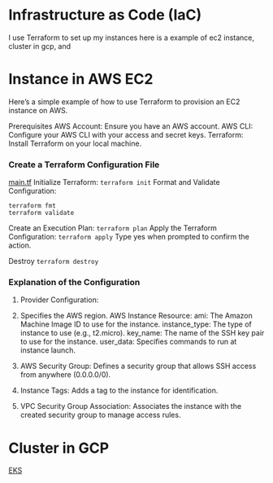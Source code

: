 # Infrastructure as Code (IaC)
I use Terraform to set up my instances
here is a example of ec2 instance, cluster in gcp, and

# Instance in AWS EC2
Here’s a simple example of how to use Terraform to provision an EC2 instance on AWS.

Prerequisites
AWS Account: Ensure you have an AWS account.
AWS CLI: Configure your AWS CLI with your access and secret keys.
Terraform: Install Terraform on your local machine.

### Create a Terraform Configuration File
[main.tf](./AWS/main.tf)
Initialize Terraform:
```terraform init```
Format and Validate Configuration:
```
terraform fmt
terraform validate
```
Create an Execution Plan:
```terraform plan```
Apply the Terraform Configuration:
```terraform apply```
Type yes when prompted to confirm the action.

Destroy
```terraform destroy```

### Explanation of the Configuration
1. Provider Configuration:

2. Specifies the AWS region.
AWS Instance Resource:
ami: The Amazon Machine Image ID to use for the instance.
instance_type: The type of instance to use (e.g., t2.micro).
key_name: The name of the SSH key pair to use for the instance.
user_data: Specifies commands to run at instance launch.

3. AWS Security Group:
Defines a security group that allows SSH access from anywhere (0.0.0.0/0).

4. Instance Tags:
Adds a tag to the instance for identification.

5. VPC Security Group Association:
Associates the instance with the created security group to manage access rules.

# Cluster in GCP

[EKS](./GKE/main.tf)